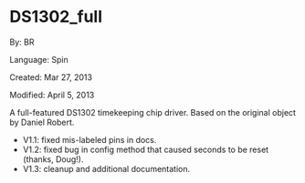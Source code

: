 # DS1302_full

By: BR

Language: Spin

Created: Mar 27, 2013

Modified: April 5, 2013

A full-featured DS1302 timekeeping chip driver. Based on the original object by Daniel Robert.

*   V1.1: fixed mis-labeled pins in docs.
*   V1.2: fixed bug in config method that caused seconds to be reset (thanks, Doug!).
*   V1.3: cleanup and additional documentation.
